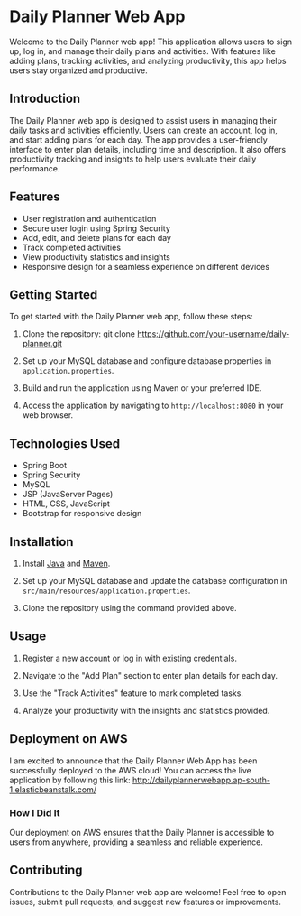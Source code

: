 # Daily Planner Web App

Welcome to the Daily Planner web app! This application allows users to sign up, log in, and manage their daily plans and activities. With features like adding plans, tracking activities, and analyzing productivity, this app helps users stay organized and productive.

## Introduction

The Daily Planner web app is designed to assist users in managing their daily tasks and activities efficiently. Users can create an account, log in, and start adding plans for each day. The app provides a user-friendly interface to enter plan details, including time and description. It also offers productivity tracking and insights to help users evaluate their daily performance.

## Features

- User registration and authentication
- Secure user login using Spring Security
- Add, edit, and delete plans for each day
- Track completed activities
- View productivity statistics and insights
- Responsive design for a seamless experience on different devices

## Getting Started

To get started with the Daily Planner web app, follow these steps:

1. Clone the repository:
git clone https://github.com/your-username/daily-planner.git
2. Set up your MySQL database and configure database properties in `application.properties`.

3. Build and run the application using Maven or your preferred IDE.

4. Access the application by navigating to `http://localhost:8080` in your web browser.

## Technologies Used

- Spring Boot
- Spring Security
- MySQL
- JSP (JavaServer Pages)
- HTML, CSS, JavaScript
- Bootstrap for responsive design

## Installation

1. Install [Java](https://www.java.com/en/download/) and [Maven](https://maven.apache.org/).

2. Set up your MySQL database and update the database configuration in `src/main/resources/application.properties`.

3. Clone the repository using the command provided above.

## Usage

1. Register a new account or log in with existing credentials.

2. Navigate to the "Add Plan" section to enter plan details for each day.

3. Use the "Track Activities" feature to mark completed tasks.

4. Analyze your productivity with the insights and statistics provided.

## Deployment on AWS

I am excited to announce that the Daily Planner Web App has been successfully deployed to the AWS cloud! You can access the live application by following this link: 
http://dailyplannerwebapp.ap-south-1.elasticbeanstalk.com/

### How I Did It

Our deployment on AWS ensures that the Daily Planner is accessible to users from anywhere, providing a seamless and reliable experience.

## Contributing

Contributions to the Daily Planner web app are welcome! Feel free to open issues, submit pull requests, and suggest new features or improvements.

